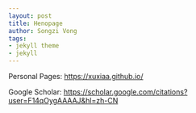 ```yaml
---
layout: post
title: Henopage
author: Songzi Vong
tags:
- jekyll theme
- jekyll
---
```

Personal Pages: https://xuxiaa.github.io/

Google Scholar: https://scholar.google.com/citations?user=F14qOygAAAAJ&hl=zh-CN
